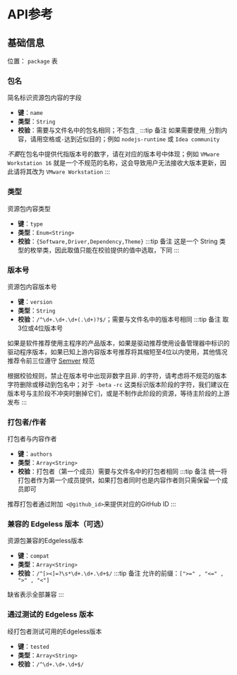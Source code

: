 # API参考
## 基础信息
位置： `package` 表
### 包名
简名标识资源包内容的字段
- **键**：`name`
- **类型**：`String`
- **校验**：需要与文件名中的包名相同；不包含`_`
:::tip 备注
如果需要使用`_`分割内容，请用空格或`-`达到近似目的；例如 `nodejs-runtime` 或 `Idea community`

*不要*在包名中提供代指版本号的数字，请在对应的版本号中体现；例如 `VMware Workstation 16` 就是一个不规范的名称，这会导致用户无法接收大版本更新，因此请将其改为 `VMware Workstation`
:::
### 类型
资源包内容类型
- **键**：`type`
- **类型**：`Enum<String>`
- **校验**：`{Software,Driver,Dependency,Theme}`
:::tip 备注
这是一个 String 类型的枚举类，因此取值只能在校验提供的值中选取，下同
:::
### 版本号
资源包内容版本号
- **键**：`version`
- **类型**：`String`
- **校验**：`/^\d+.\d+.\d+(.\d+)?$/`；需要与文件名中的版本号相同
:::tip 备注
取3位或4位版本号

如果是软件推荐使用主程序的产品版本，如果是驱动推荐使用设备管理器中标识的驱动程序版本，如果已知上游内容版本号推荐将其缩短至4位以内使用，其他情况推荐令前三位遵守 [Semver](https://semver.org/lang/zh-CN/) 规范

根据校验规则，禁止在版本号中出现非数字且非`.`的字符，请考虑将不规范的版本字符删除或移动到包名中；对于 `-beta` `-rc` 这类标识版本阶段的字符，我们建议在版本号与主阶段不冲突时删掉它们，或是不制作此阶段的资源，等待主阶段的上游发布
:::
### 打包者/作者
打包者与内容作者
- **键**：`authors`
- **类型**：`Array<String>`
- **校验**：打包者（第一个成员）需要与文件名中的打包者相同
:::tip 备注
统一将打包者作为第一个成员提供，如果打包者同时也是内容作者则只需保留一个成员即可

推荐打包者通过附加` <@github_id>`来提供对应的GitHub ID
:::
### 兼容的 Edgeless 版本（可选）
资源包兼容的Edgeless版本
- **键**：`compat`
- **类型**：`Array<String>`
- **校验**：`/^[><]=?\s*\d+.\d+.\d+$/`
:::tip 备注
允许的前缀：`[">=" , "<=" , ">" , "<"]`

缺省表示全部兼容
:::
### 通过测试的 Edgeless 版本
经打包者测试可用的Edgeless版本
- **键**：`tested`
- **类型**：`Array<String>`
- **校验**：`/^\d+.\d+.\d+$/`
